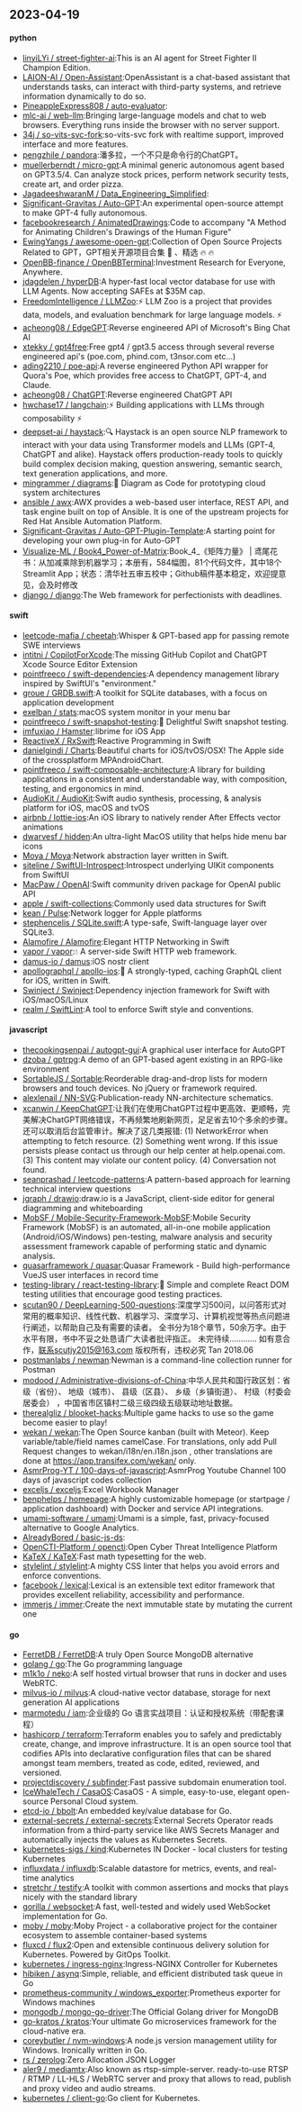 ## 2023-04-19

#### python
* [linyiLYi / street-fighter-ai](https://github.com/linyiLYi/street-fighter-ai):This is an AI agent for Street Fighter II Champion Edition.
* [LAION-AI / Open-Assistant](https://github.com/LAION-AI/Open-Assistant):OpenAssistant is a chat-based assistant that understands tasks, can interact with third-party systems, and retrieve information dynamically to do so.
* [PineappleExpress808 / auto-evaluator](https://github.com/PineappleExpress808/auto-evaluator):
* [mlc-ai / web-llm](https://github.com/mlc-ai/web-llm):Bringing large-language models and chat to web browsers. Everything runs inside the browser with no server support.
* [34j / so-vits-svc-fork](https://github.com/34j/so-vits-svc-fork):so-vits-svc fork with realtime support, improved interface and more features.
* [pengzhile / pandora](https://github.com/pengzhile/pandora):潘多拉，一个不只是命令行的ChatGPT。
* [muellerberndt / micro-gpt](https://github.com/muellerberndt/micro-gpt):A minimal generic autonomous agent based on GPT3.5/4. Can analyze stock prices, perform network security tests, create art, and order pizza.
* [JagadeeshwaranM / Data_Engineering_Simplified](https://github.com/JagadeeshwaranM/Data_Engineering_Simplified):
* [Significant-Gravitas / Auto-GPT](https://github.com/Significant-Gravitas/Auto-GPT):An experimental open-source attempt to make GPT-4 fully autonomous.
* [facebookresearch / AnimatedDrawings](https://github.com/facebookresearch/AnimatedDrawings):Code to accompany "A Method for Animating Children's Drawings of the Human Figure"
* [EwingYangs / awesome-open-gpt](https://github.com/EwingYangs/awesome-open-gpt):Collection of Open Source Projects Related to GPT，GPT相关开源项目合集
🚀
、精选
🔥
🔥
* [OpenBB-finance / OpenBBTerminal](https://github.com/OpenBB-finance/OpenBBTerminal):Investment Research for Everyone, Anywhere.
* [jdagdelen / hyperDB](https://github.com/jdagdelen/hyperDB):A hyper-fast local vector database for use with LLM Agents. Now accepting SAFEs at $35M cap.
* [FreedomIntelligence / LLMZoo](https://github.com/FreedomIntelligence/LLMZoo):⚡
LLM Zoo is a project that provides data, models, and evaluation benchmark for large language models.
⚡
* [acheong08 / EdgeGPT](https://github.com/acheong08/EdgeGPT):Reverse engineered API of Microsoft's Bing Chat AI
* [xtekky / gpt4free](https://github.com/xtekky/gpt4free):Free gpt4 / gpt3.5 access through several reverse engineered api's (poe.com, phind.com, t3nsor.com etc...)
* [ading2210 / poe-api](https://github.com/ading2210/poe-api):A reverse engineered Python API wrapper for Quora's Poe, which provides free access to ChatGPT, GPT-4, and Claude.
* [acheong08 / ChatGPT](https://github.com/acheong08/ChatGPT):Reverse engineered ChatGPT API
* [hwchase17 / langchain](https://github.com/hwchase17/langchain):⚡
Building applications with LLMs through composability
⚡
* [deepset-ai / haystack](https://github.com/deepset-ai/haystack):🔍
Haystack is an open source NLP framework to interact with your data using Transformer models and LLMs (GPT-4, ChatGPT and alike). Haystack offers production-ready tools to quickly build complex decision making, question answering, semantic search, text generation applications, and more.
* [mingrammer / diagrams](https://github.com/mingrammer/diagrams):🎨
Diagram as Code for prototyping cloud system architectures
* [ansible / awx](https://github.com/ansible/awx):AWX provides a web-based user interface, REST API, and task engine built on top of Ansible. It is one of the upstream projects for Red Hat Ansible Automation Platform.
* [Significant-Gravitas / Auto-GPT-Plugin-Template](https://github.com/Significant-Gravitas/Auto-GPT-Plugin-Template):A starting point for developing your own plug-in for Auto-GPT
* [Visualize-ML / Book4_Power-of-Matrix](https://github.com/Visualize-ML/Book4_Power-of-Matrix):Book_4_《矩阵力量》 | 鸢尾花书：从加减乘除到机器学习；本册有，584幅图，81个代码文件，其中18个Streamlit App；状态：清华社五审五校中；Github稿件基本稳定，欢迎提意见，会及时修改
* [django / django](https://github.com/django/django):The Web framework for perfectionists with deadlines.

#### swift
* [leetcode-mafia / cheetah](https://github.com/leetcode-mafia/cheetah):Whisper & GPT-based app for passing remote SWE interviews
* [intitni / CopilotForXcode](https://github.com/intitni/CopilotForXcode):The missing GitHub Copilot and ChatGPT Xcode Source Editor Extension
* [pointfreeco / swift-dependencies](https://github.com/pointfreeco/swift-dependencies):A dependency management library inspired by SwiftUI's "environment."
* [groue / GRDB.swift](https://github.com/groue/GRDB.swift):A toolkit for SQLite databases, with a focus on application development
* [exelban / stats](https://github.com/exelban/stats):macOS system monitor in your menu bar
* [pointfreeco / swift-snapshot-testing](https://github.com/pointfreeco/swift-snapshot-testing):📸
Delightful Swift snapshot testing.
* [imfuxiao / Hamster](https://github.com/imfuxiao/Hamster):librime for iOS App
* [ReactiveX / RxSwift](https://github.com/ReactiveX/RxSwift):Reactive Programming in Swift
* [danielgindi / Charts](https://github.com/danielgindi/Charts):Beautiful charts for iOS/tvOS/OSX! The Apple side of the crossplatform MPAndroidChart.
* [pointfreeco / swift-composable-architecture](https://github.com/pointfreeco/swift-composable-architecture):A library for building applications in a consistent and understandable way, with composition, testing, and ergonomics in mind.
* [AudioKit / AudioKit](https://github.com/AudioKit/AudioKit):Swift audio synthesis, processing, & analysis platform for iOS, macOS and tvOS
* [airbnb / lottie-ios](https://github.com/airbnb/lottie-ios):An iOS library to natively render After Effects vector animations
* [dwarvesf / hidden](https://github.com/dwarvesf/hidden):An ultra-light MacOS utility that helps hide menu bar icons
* [Moya / Moya](https://github.com/Moya/Moya):Network abstraction layer written in Swift.
* [siteline / SwiftUI-Introspect](https://github.com/siteline/SwiftUI-Introspect):Introspect underlying UIKit components from SwiftUI
* [MacPaw / OpenAI](https://github.com/MacPaw/OpenAI):Swift community driven package for OpenAI public API
* [apple / swift-collections](https://github.com/apple/swift-collections):Commonly used data structures for Swift
* [kean / Pulse](https://github.com/kean/Pulse):Network logger for Apple platforms
* [stephencelis / SQLite.swift](https://github.com/stephencelis/SQLite.swift):A type-safe, Swift-language layer over SQLite3.
* [Alamofire / Alamofire](https://github.com/Alamofire/Alamofire):Elegant HTTP Networking in Swift
* [vapor / vapor](https://github.com/vapor/vapor):💧
A server-side Swift HTTP web framework.
* [damus-io / damus](https://github.com/damus-io/damus):iOS nostr client
* [apollographql / apollo-ios](https://github.com/apollographql/apollo-ios):📱
A strongly-typed, caching GraphQL client for iOS, written in Swift.
* [Swinject / Swinject](https://github.com/Swinject/Swinject):Dependency injection framework for Swift with iOS/macOS/Linux
* [realm / SwiftLint](https://github.com/realm/SwiftLint):A tool to enforce Swift style and conventions.

#### javascript
* [thecookingsenpai / autogpt-gui](https://github.com/thecookingsenpai/autogpt-gui):A graphical user interface for AutoGPT
* [dzoba / gptrpg](https://github.com/dzoba/gptrpg):A demo of an GPT-based agent existing in an RPG-like environment
* [SortableJS / Sortable](https://github.com/SortableJS/Sortable):Reorderable drag-and-drop lists for modern browsers and touch devices. No jQuery or framework required.
* [alexlenail / NN-SVG](https://github.com/alexlenail/NN-SVG):Publication-ready NN-architecture schematics.
* [xcanwin / KeepChatGPT](https://github.com/xcanwin/KeepChatGPT):让我们在使用ChatGPT过程中更高效、更顺畅，完美解决ChatGPT网络错误，不再频繁地刷新网页，足足省去10个多余的步骤。还可以取消后台监管审计。解决了这几类报错: (1) NetworkError when attempting to fetch resource. (2) Something went wrong. If this issue persists please contact us through our help center at help.openai.com. (3) This content may violate our content policy. (4) Conversation not found.
* [seanprashad / leetcode-patterns](https://github.com/seanprashad/leetcode-patterns):A pattern-based approach for learning technical interview questions
* [jgraph / drawio](https://github.com/jgraph/drawio):draw.io is a JavaScript, client-side editor for general diagramming and whiteboarding
* [MobSF / Mobile-Security-Framework-MobSF](https://github.com/MobSF/Mobile-Security-Framework-MobSF):Mobile Security Framework (MobSF) is an automated, all-in-one mobile application (Android/iOS/Windows) pen-testing, malware analysis and security assessment framework capable of performing static and dynamic analysis.
* [quasarframework / quasar](https://github.com/quasarframework/quasar):Quasar Framework - Build high-performance VueJS user interfaces in record time
* [testing-library / react-testing-library](https://github.com/testing-library/react-testing-library):🐐
Simple and complete React DOM testing utilities that encourage good testing practices.
* [scutan90 / DeepLearning-500-questions](https://github.com/scutan90/DeepLearning-500-questions):深度学习500问，以问答形式对常用的概率知识、线性代数、机器学习、深度学习、计算机视觉等热点问题进行阐述，以帮助自己及有需要的读者。 全书分为18个章节，50余万字。由于水平有限，书中不妥之处恳请广大读者批评指正。 未完待续............ 如有意合作，联系scutjy2015@163.com 版权所有，违权必究 Tan 2018.06
* [postmanlabs / newman](https://github.com/postmanlabs/newman):Newman is a command-line collection runner for Postman
* [modood / Administrative-divisions-of-China](https://github.com/modood/Administrative-divisions-of-China):中华人民共和国行政区划：省级（省份）、 地级（城市）、 县级（区县）、 乡级（乡镇街道）、 村级（村委会居委会） ，中国省市区镇村二级三级四级五级联动地址数据。
* [therealgliz / blooket-hacks](https://github.com/therealgliz/blooket-hacks):Multiple game hacks to use so the game become easier to play!
* [wekan / wekan](https://github.com/wekan/wekan):The Open Source kanban (built with Meteor). Keep variable/table/field names camelCase. For translations, only add Pull Request changes to wekan/i18n/en.i18n.json , other translations are done at https://app.transifex.com/wekan/ only.
* [AsmrProg-YT / 100-days-of-javascript](https://github.com/AsmrProg-YT/100-days-of-javascript):AsmrProg Youtube Channel 100 days of javascript codes collection
* [exceljs / exceljs](https://github.com/exceljs/exceljs):Excel Workbook Manager
* [benphelps / homepage](https://github.com/benphelps/homepage):A highly customizable homepage (or startpage / application dashboard) with Docker and service API integrations.
* [umami-software / umami](https://github.com/umami-software/umami):Umami is a simple, fast, privacy-focused alternative to Google Analytics.
* [AlreadyBored / basic-js-ds](https://github.com/AlreadyBored/basic-js-ds):
* [OpenCTI-Platform / opencti](https://github.com/OpenCTI-Platform/opencti):Open Cyber Threat Intelligence Platform
* [KaTeX / KaTeX](https://github.com/KaTeX/KaTeX):Fast math typesetting for the web.
* [stylelint / stylelint](https://github.com/stylelint/stylelint):A mighty CSS linter that helps you avoid errors and enforce conventions.
* [facebook / lexical](https://github.com/facebook/lexical):Lexical is an extensible text editor framework that provides excellent reliability, accessibility and performance.
* [immerjs / immer](https://github.com/immerjs/immer):Create the next immutable state by mutating the current one

#### go
* [FerretDB / FerretDB](https://github.com/FerretDB/FerretDB):A truly Open Source MongoDB alternative
* [golang / go](https://github.com/golang/go):The Go programming language
* [m1k1o / neko](https://github.com/m1k1o/neko):A self hosted virtual browser that runs in docker and uses WebRTC.
* [milvus-io / milvus](https://github.com/milvus-io/milvus):A cloud-native vector database, storage for next generation AI applications
* [marmotedu / iam](https://github.com/marmotedu/iam):企业级的 Go 语言实战项目：认证和授权系统（带配套课程）
* [hashicorp / terraform](https://github.com/hashicorp/terraform):Terraform enables you to safely and predictably create, change, and improve infrastructure. It is an open source tool that codifies APIs into declarative configuration files that can be shared amongst team members, treated as code, edited, reviewed, and versioned.
* [projectdiscovery / subfinder](https://github.com/projectdiscovery/subfinder):Fast passive subdomain enumeration tool.
* [IceWhaleTech / CasaOS](https://github.com/IceWhaleTech/CasaOS):CasaOS - A simple, easy-to-use, elegant open-source Personal Cloud system.
* [etcd-io / bbolt](https://github.com/etcd-io/bbolt):An embedded key/value database for Go.
* [external-secrets / external-secrets](https://github.com/external-secrets/external-secrets):External Secrets Operator reads information from a third-party service like AWS Secrets Manager and automatically injects the values as Kubernetes Secrets.
* [kubernetes-sigs / kind](https://github.com/kubernetes-sigs/kind):Kubernetes IN Docker - local clusters for testing Kubernetes
* [influxdata / influxdb](https://github.com/influxdata/influxdb):Scalable datastore for metrics, events, and real-time analytics
* [stretchr / testify](https://github.com/stretchr/testify):A toolkit with common assertions and mocks that plays nicely with the standard library
* [gorilla / websocket](https://github.com/gorilla/websocket):A fast, well-tested and widely used WebSocket implementation for Go.
* [moby / moby](https://github.com/moby/moby):Moby Project - a collaborative project for the container ecosystem to assemble container-based systems
* [fluxcd / flux2](https://github.com/fluxcd/flux2):Open and extensible continuous delivery solution for Kubernetes. Powered by GitOps Toolkit.
* [kubernetes / ingress-nginx](https://github.com/kubernetes/ingress-nginx):Ingress-NGINX Controller for Kubernetes
* [hibiken / asynq](https://github.com/hibiken/asynq):Simple, reliable, and efficient distributed task queue in Go
* [prometheus-community / windows_exporter](https://github.com/prometheus-community/windows_exporter):Prometheus exporter for Windows machines
* [mongodb / mongo-go-driver](https://github.com/mongodb/mongo-go-driver):The Official Golang driver for MongoDB
* [go-kratos / kratos](https://github.com/go-kratos/kratos):Your ultimate Go microservices framework for the cloud-native era.
* [coreybutler / nvm-windows](https://github.com/coreybutler/nvm-windows):A node.js version management utility for Windows. Ironically written in Go.
* [rs / zerolog](https://github.com/rs/zerolog):Zero Allocation JSON Logger
* [aler9 / mediamtx](https://github.com/aler9/mediamtx):Also known as rtsp-simple-server. ready-to-use RTSP / RTMP / LL-HLS / WebRTC server and proxy that allows to read, publish and proxy video and audio streams.
* [kubernetes / client-go](https://github.com/kubernetes/client-go):Go client for Kubernetes.

